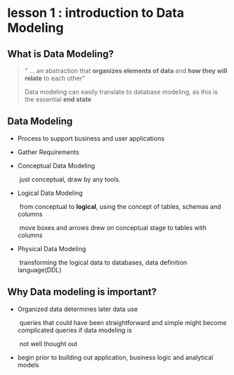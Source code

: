 # lesson 1 : introduction to Data Modeling



## What is Data Modeling?

> " ... an abstraction that **organizes elements of data** and **how they will relate** to each other"
>
> Data modeling can easily translate to database modeling, as this is the essential **end state**





## Data Modeling

- Process to support business and user applications

- Gather Requirements

- Conceptual Data Modeling

  ​	just conceptual, draw by any tools. 

- Logical Data Modeling 

  ​	from conceptual to **logical**, using the concept of tables, schemas and columns

  ​	move boxes and arrows drew on conceptual stage to tables with columns

- Physical Data Modeling

  ​	transforming the logical data to databases, data definition language(DDL)

## 

## Why Data modeling is important?

- Organized data determines later data use

  ​	queries that could have been straightforward and simple might become complicated queries if data modeling is 

  ​	not well thought out

- begin prior to building out application, business logic and analytical models

  ​	

